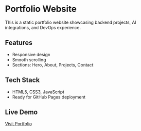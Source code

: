 # Portfolio Website

This is a static portfolio website showcasing backend projects, AI integrations, and DevOps experience.

## Features

- Responsive design
- Smooth scrolling
- Sections: Hero, About, Projects, Contact

## Tech Stack

- HTML5, CSS3, JavaScript
- Ready for GitHub Pages deployment

## Live Demo

[Visit Portfolio](https://skanda-github.github.io/portfolio/)
